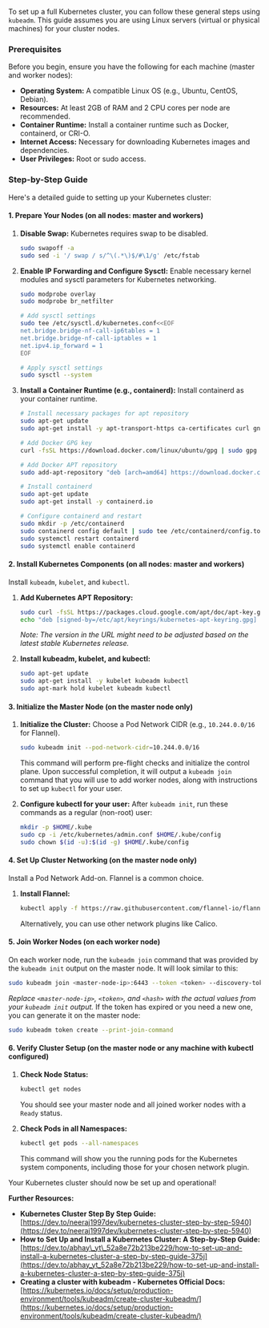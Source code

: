 To set up a full Kubernetes cluster, you can follow these general steps using `kubeadm`. This guide assumes you are using Linux servers (virtual or physical machines) for your cluster nodes.

### Prerequisites

Before you begin, ensure you have the following for each machine (master and worker nodes):

  * **Operating System:** A compatible Linux OS (e.g., Ubuntu, CentOS, Debian).
  * **Resources:** At least 2GB of RAM and 2 CPU cores per node are recommended.
  * **Container Runtime:** Install a container runtime such as Docker, containerd, or CRI-O.
  * **Internet Access:** Necessary for downloading Kubernetes images and dependencies.
  * **User Privileges:** Root or sudo access.

### Step-by-Step Guide

Here's a detailed guide to setting up your Kubernetes cluster:

#### 1\. Prepare Your Nodes (on all nodes: master and workers)

1.  **Disable Swap:**
    Kubernetes requires swap to be disabled.

    ```bash
    sudo swapoff -a
    sudo sed -i '/ swap / s/^\(.*\)$/#\1/g' /etc/fstab
    ```

2.  **Enable IP Forwarding and Configure Sysctl:**
    Enable necessary kernel modules and sysctl parameters for Kubernetes networking.

    ```bash
    sudo modprobe overlay
    sudo modprobe br_netfilter

    # Add sysctl settings
    sudo tee /etc/sysctl.d/kubernetes.conf<<EOF
    net.bridge.bridge-nf-call-ip6tables = 1
    net.bridge.bridge-nf-call-iptables = 1
    net.ipv4.ip_forward = 1
    EOF

    # Apply sysctl settings
    sudo sysctl --system
    ```

3.  **Install a Container Runtime (e.g., containerd):**
    Install containerd as your container runtime.

    ```bash
    # Install necessary packages for apt repository
    sudo apt-get update
    sudo apt-get install -y apt-transport-https ca-certificates curl gnupg2 software-properties-common

    # Add Docker GPG key
    curl -fsSL https://download.docker.com/linux/ubuntu/gpg | sudo gpg --dearmour -o /etc/apt/trusted.gpg.d/docker.gpg

    # Add Docker APT repository
    sudo add-apt-repository "deb [arch=amd64] https://download.docker.com/linux/ubuntu $(lsb_release -cs) stable"

    # Install containerd
    sudo apt-get update
    sudo apt-get install -y containerd.io

    # Configure containerd and restart
    sudo mkdir -p /etc/containerd
    sudo containerd config default | sudo tee /etc/containerd/config.toml
    sudo systemctl restart containerd
    sudo systemctl enable containerd
    ```

#### 2\. Install Kubernetes Components (on all nodes: master and workers)

Install `kubeadm`, `kubelet`, and `kubectl`.

1.  **Add Kubernetes APT Repository:**

    ```bash
    sudo curl -fsSL https://packages.cloud.google.com/apt/doc/apt-key.gpg | sudo gpg --dearmor -o /etc/apt/keyrings/kubernetes-apt-keyring.gpg
    echo "deb [signed-by=/etc/apt/keyrings/kubernetes-apt-keyring.gpg] https://pkgs.k8s.io/core:/stable:/v1.30/deb/ /" | sudo tee /etc/apt/sources.list.d/kubernetes.list
    ```

    *Note: The version in the URL might need to be adjusted based on the latest stable Kubernetes release.*

2.  **Install kubeadm, kubelet, and kubectl:**

    ```bash
    sudo apt-get update
    sudo apt-get install -y kubelet kubeadm kubectl
    sudo apt-mark hold kubelet kubeadm kubectl
    ```

#### 3\. Initialize the Master Node (on the master node only)

1.  **Initialize the Cluster:**
    Choose a Pod Network CIDR (e.g., `10.244.0.0/16` for Flannel).

    ```bash
    sudo kubeadm init --pod-network-cidr=10.244.0.0/16
    ```

    This command will perform pre-flight checks and initialize the control plane. Upon successful completion, it will output a `kubeadm join` command that you will use to add worker nodes, along with instructions to set up `kubectl` for your user.

2.  **Configure kubectl for your user:**
    After `kubeadm init`, run these commands as a regular (non-root) user:

    ```bash
    mkdir -p $HOME/.kube
    sudo cp -i /etc/kubernetes/admin.conf $HOME/.kube/config
    sudo chown $(id -u):$(id -g) $HOME/.kube/config
    ```

#### 4\. Set Up Cluster Networking (on the master node only)

Install a Pod Network Add-on. Flannel is a common choice.

1.  **Install Flannel:**
    ```bash
    kubectl apply -f https://raw.githubusercontent.com/flannel-io/flannel/master/Documentation/kube-flannel.yml
    ```
    Alternatively, you can use other network plugins like Calico.

#### 5\. Join Worker Nodes (on each worker node)

On each worker node, run the `kubeadm join` command that was provided by the `kubeadm init` output on the master node. It will look similar to this:

```bash
sudo kubeadm join <master-node-ip>:6443 --token <token> --discovery-token-ca-cert-hash <hash>
```

*Replace `<master-node-ip>`, `<token>`, and `<hash>` with the actual values from your `kubeadm init` output.*
If the token has expired or you need a new one, you can generate it on the master node:

```bash
sudo kubeadm token create --print-join-command
```

#### 6\. Verify Cluster Setup (on the master node or any machine with kubectl configured)

1.  **Check Node Status:**

    ```bash
    kubectl get nodes
    ```

    You should see your master node and all joined worker nodes with a `Ready` status.

2.  **Check Pods in all Namespaces:**

    ```bash
    kubectl get pods --all-namespaces
    ```

    This command will show you the running pods for the Kubernetes system components, including those for your chosen network plugin.

Your Kubernetes cluster should now be set up and operational\!

**Further Resources:**

  * **Kubernetes Cluster Step By Step Guide:** [https://dev.to/neeraj1997dev/kubernetes-cluster-step-by-step-5940](https://dev.to/neeraj1997dev/kubernetes-cluster-step-by-step-5940)
  * **How to Set Up and Install a Kubernetes Cluster: A Step-by-Step Guide:** [https://dev.to/abhay\_yt\_52a8e72b213be229/how-to-set-up-and-install-a-kubernetes-cluster-a-step-by-step-guide-375j](https://dev.to/abhay_yt_52a8e72b213be229/how-to-set-up-and-install-a-kubernetes-cluster-a-step-by-step-guide-375j)
  * **Creating a cluster with kubeadm - Kubernetes Official Docs:** [https://kubernetes.io/docs/setup/production-environment/tools/kubeadm/create-cluster-kubeadm/](https://kubernetes.io/docs/setup/production-environment/tools/kubeadm/create-cluster-kubeadm/)
